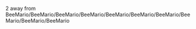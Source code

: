 2 away from BeeMario/BeeMario/BeeMario/BeeMario/BeeMario/BeeMario/BeeMario/BeeMario/BeeMario/BeeMario

